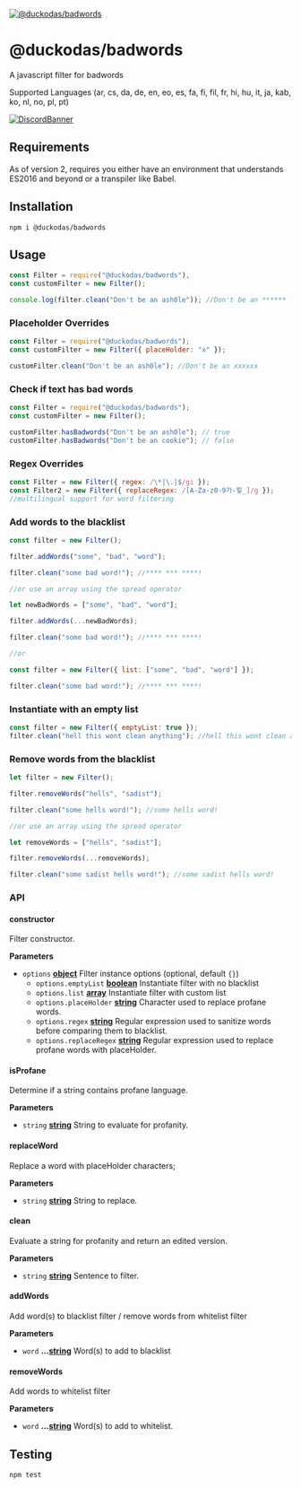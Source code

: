 [![@duckodas/badwords](https://nodei.co/npm/@duckodas/badwords.png)](https://nodei.co/npm/@duckodas/badwords/)

# @duckodas/badwords

A javascript filter for badwords

Supported Languages (ar, cs, da, de, en, eo, es, fa, fi, fil, fr, hi, hu, it, ja, kab, ko, nl, no, pl, pt)

[![DiscordBanner](https://invidget.switchblade.xyz/the-blurple-saturn-1044098950455627867)](https://discord.gg/the-blurple-saturn-1044098950455627867)

## Requirements

As of version 2, requires you either have an environment that understands ES2016 and beyond or a transpiler like Babel.

## Installation

    npm i @duckodas/badwords

## Usage

```js
const Filter = require("@duckodas/badwords"),
const customFilter = new Filter();

console.log(filter.clean("Don't be an ash0le")); //Don't be an ******
```

### Placeholder Overrides

```js
const Filter = require("@duckodas/badwords");
const customFilter = new Filter({ placeHolder: "x" });

customFilter.clean("Don't be an ash0le"); //Don't be an xxxxxx
```

### Check if text has bad words

```js
const Filter = require("@duckodas/badwords");
const customFilter = new Filter();

customFilter.hasBadwords("Don't be an ash0le"); // true
customFilter.hasBadwords("Don't be an cookie"); // false
```

### Regex Overrides

```js
const Filter = new Filter({ regex: /\*|\.|$/gi });
const Filter2 = new Filter({ replaceRegex: /[A-Za-z0-9가-힣_]/g });
//multilingual support for word filtering
```

### Add words to the blacklist

```js
const filter = new Filter();

filter.addWords("some", "bad", "word");

filter.clean("some bad word!"); //**** *** ****!

//or use an array using the spread operator

let newBadWords = ["some", "bad", "word"];

filter.addWords(...newBadWords);

filter.clean("some bad word!"); //**** *** ****!

//or

const filter = new Filter({ list: ["some", "bad", "word"] });

filter.clean("some bad word!"); //**** *** ****!
```

### Instantiate with an empty list

```js
const filter = new Filter({ emptyList: true });
filter.clean("hell this wont clean anything"); //hell this wont clean anything
```

### Remove words from the blacklist

```js
let filter = new Filter();

filter.removeWords("hells", "sadist");

filter.clean("some hells word!"); //some hells word!

//or use an array using the spread operator

let removeWords = ["hells", "sadist"];

filter.removeWords(...removeWords);

filter.clean("some sadist hells word!"); //some sadist hells word!
```

### API

<!-- Generated by documentation.js. Update this documentation by updating the source code. -->

#### constructor

Filter constructor.

**Parameters**

- `options` **[object](https://developer.mozilla.org/en-US/docs/Web/JavaScript/Reference/Global_Objects/Object)** Filter instance options (optional, default `{}`)
  - `options.emptyList` **[boolean](https://developer.mozilla.org/en-US/docs/Web/JavaScript/Reference/Global_Objects/Boolean)** Instantiate filter with no blacklist
  - `options.list` **[array](https://developer.mozilla.org/en-US/docs/Web/JavaScript/Reference/Global_Objects/Array)** Instantiate filter with custom list
  - `options.placeHolder` **[string](https://developer.mozilla.org/en-US/docs/Web/JavaScript/Reference/Global_Objects/String)** Character used to replace profane words.
  - `options.regex` **[string](https://developer.mozilla.org/en-US/docs/Web/JavaScript/Reference/Global_Objects/String)** Regular expression used to sanitize words before comparing them to blacklist.
  - `options.replaceRegex` **[string](https://developer.mozilla.org/en-US/docs/Web/JavaScript/Reference/Global_Objects/String)** Regular expression used to replace profane words with placeHolder.

#### isProfane

Determine if a string contains profane language.

**Parameters**

- `string` **[string](https://developer.mozilla.org/en-US/docs/Web/JavaScript/Reference/Global_Objects/String)** String to evaluate for profanity.

#### replaceWord

Replace a word with placeHolder characters;

**Parameters**

- `string` **[string](https://developer.mozilla.org/en-US/docs/Web/JavaScript/Reference/Global_Objects/String)** String to replace.

#### clean

Evaluate a string for profanity and return an edited version.

**Parameters**

- `string` **[string](https://developer.mozilla.org/en-US/docs/Web/JavaScript/Reference/Global_Objects/String)** Sentence to filter.

#### addWords

Add word(s) to blacklist filter / remove words from whitelist filter

**Parameters**

- `word` **...[string](https://developer.mozilla.org/en-US/docs/Web/JavaScript/Reference/Global_Objects/String)** Word(s) to add to blacklist

#### removeWords

Add words to whitelist filter

**Parameters**

- `word` **...[string](https://developer.mozilla.org/en-US/docs/Web/JavaScript/Reference/Global_Objects/String)** Word(s) to add to whitelist.

## Testing

    npm test
